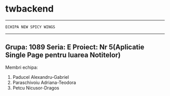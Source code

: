 # twbackend
-------------------------------
    ECHIPA NEW SPICY WINGS
-------------------------------
 Grupa: 1089
 Seria: E
 Proiect: Nr 5(Aplicatie Single Page pentru luarea Notitelor)
-------------------------------------------------------------
Membri echipa:
1. Paducel Alexandru-Gabriel
2. Paraschivoiu Adriana-Teodora
3. Petcu Nicusor-Dragos
